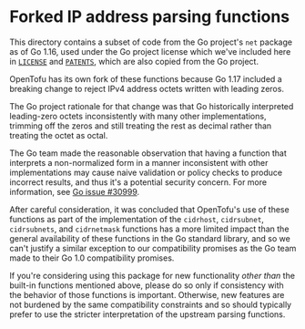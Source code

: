 # Forked IP address parsing functions

This directory contains a subset of code from the Go project's `net` package
as of Go 1.16, used under the Go project license which we've included here
in [`LICENSE`](LICENSE) and [`PATENTS`](PATENTS), which are also copied from
the Go project.

OpenTofu has its own fork of these functions because Go 1.17 included a
breaking change to reject IPv4 address octets written with leading zeros.

The Go project rationale for that change was that Go historically interpreted
leading-zero octets inconsistently with many other implementations, trimming
off the zeros and still treating the rest as decimal rather than treating the
octet as octal.

The Go team made the reasonable observation that having a function that
interprets a non-normalized form in a manner inconsistent with other
implementations may cause naive validation or policy checks to produce
incorrect results, and thus it's a potential security concern. For more
information, see [Go issue #30999](https://golang.org/issue/30999).

After careful consideration, it was concluded that OpenTofu's
use of these functions as part of the implementation of the `cidrhost`,
`cidrsubnet`, `cidrsubnets`, and `cidrnetmask` functions has a more limited
impact than the general availability of these functions in the Go standard
library, and so we can't justify a similar exception to our compatibility
promises as the Go team made to their Go 1.0 compatibility promises.

If you're considering using this package for new functionality _other than_ the
built-in functions mentioned above, please do so only if consistency with the
behavior of those functions is important. Otherwise, new features are not
burdened by the same compatibility constraints and so should typically prefer
to use the stricter interpretation of the upstream parsing functions.
